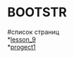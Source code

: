 

# BOOTSTR

#список страниц  
*[lesson_9](https://kruzhayev.github.io/lesson_9/ "Страницу сверстал
С ПОМОЩЮ БИБЛИОТЕКИ BOOTSTRAP.CSS")  
*[progect1](https://kruzhayev.github.io/progect1/ "Проверка адоптации")
